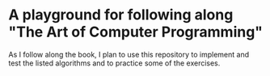 # A playground for following along "The Art of Computer Programming"

As I follow along the book, I plan to use this repository to implement and test
the listed algorithms and to practice some of the exercises.
